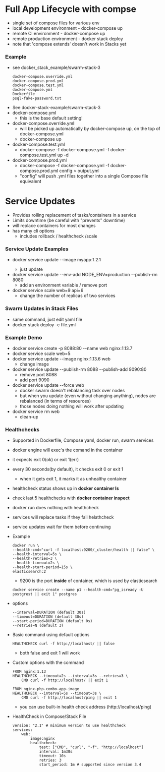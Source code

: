 # Full App Lifecycle with compse
- single set of compose files for various env
- local development environment - docker-compose up
- remote CI environment - docker-compose up
- remote production environment - docker stack deploy
- note that 'compose extends' doesn't work in Stacks yet

### Example
- see docker_stack_example/swarm-stack-3
    ```
    docker-compose.override.yml   
    docker-compose.prod.yml  
    docker-compose.test.yml  
    docker-compose.yml  
    Dockerfile  
    psql-fake-password.txt    
    ```
- See docker-stack-example/swarm-stack-3
- docker-compose.yml
    - this is the base default setting!
- docker-compose.override.yml
    - will be picked up automatically by docker-compose up, on the top of docker-compose.yml
    - docker-compose up
- docker-compose.test.yml
    - docker-compose -f docker-compose.yml -f docker-compose.test.yml up -d
- docker-compose.prod.yml
    - docker-compose -f docker-compose.yml -f docker-compose.prod.yml config > output.yml
    - "config" will push .yml files together into a single Compose file equivalent

# Service Updates
- Provides rolling replacement of tasks/containers in a service
- Limits downtime (be careful with "prevents" downtime)
- will replace containers for most changes
- has many cli options
    - includes rollback / healthcheck /scale 

### Service Update Examples
- docker service update --image myapp:1.2.1 <servicename>
    - just update
- docker service update --env-add NODE_ENV=production --publish-rm 8080
    - add an environment variable / remove port
- docker service scale web=9 api=6
    - change the number of replicas of two services

### Swarm Updates in Stack Files
- same command, just edit yaml file
- docker stack deploy -c file.yml <stackname>

### Example Demo
- docker service create -p 8088:80 --name web nginx:1.13.7
- docker service scale web=5
- docker service update --image nginx:1.13.6 web
    - change image
- docker service update --publish-rm 8088 --publish-add 9090:80
    - remove port 8088
    - add port 9090
- docker service update --force web
    - docker swarm doesn't rebalancing task over nodes
    - but when you update (even without changing anything), nodes are rebalanced (in terms of resources)
    - those nodes doing nothing will work after updating
- docker service rm web
    - clean-up

### Healthchecks
- Supported in Dockerfile, Compose yaml, docker run, swarm services
- docker engine will exec's the comand in the container
- it expects exit 0(ok) or exit 1(err)
- every 30 seconds(by default), it checks exit 0 or exit 1
    - when it gets exit 1, it marks it as unhealthy container
- healthcheck status shows up in **docker container ls**
- check last 5 healthchecks with **docker container inspect**
- docker run does nothing with healthcheck
- services will replace tasks if they fail helathcheck
- service updates wait for them before continuing
- Example
    ```
    docker run \
    --health-cmd="curl -f localhost:9200/_cluster/health || false" \
    --health-interval=5s \
    --health-retries=3 \
    --health-timeout=2s \
    --health-start-period=15s \
    elasticsearch:2

    ```
    - 9200 is the port **inside** of container, which is used by elasticsearch
    ```
    docker service create --name p1 --health-cmd="pg_isready -U postgrest || exit 1" postgres
    ```
- options
    ```
    --interval=DURATION (default 30s)
    --timeout=DURATION (default 30s)
    --start-period=DURATION (default 0s)
    --retries=N (default 3)
    ```
- Basic command using default options
    ```
    HEALTHCHECK curl -f http://localhost/ || false
    ```
    - both false and exit 1 will work
- Custom options with the command
    ```
    FROM nginx:1.13
    HEALTHCHECK --timeout=2s --interval=3s --retries=3 \
        CMD curl -f http://localhost/ || exit 1
    ```
    ```
    FROM nginx-php-combo-app-image
    HEALTHCHECK --interval=5s --timeout=3s \
        CMD curl -f http://localhost/ping || exit 1
    ```
    - you can use built-in health check address (http://localhost/ping)
- HealthCheck in Compose/Stack File

    ```
    version: "2.1" # minimum version to use healthcheck
    services:
        web:
            image:nginx
            healthcheck:
                test: ["CMD", "curl", "-f", "http://localhost"]
                interval: 1m30s
                timeout: 10s
                retries: 3
                start_period: 1m # supported since version 3.4
    ```